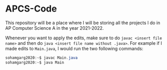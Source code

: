 # APCS-Code
This repository will be a place where I will be storing all the projects I do in AP Computer Science A in the year 2021-2022.

Whenever you want to apply the edits, make sure to do `javac <insert file name>` and then do `java <insert file name without .java>`. For example if I made edits to `Main.java`, I would run the two following commands: 
```java
sohamgarg2020:~$ javac Main.java
sohamgarg2020:~$ java Main
```
